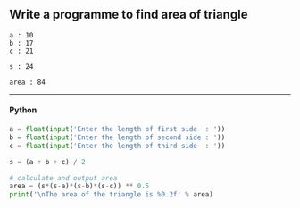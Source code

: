 ## Write a programme to find area of triangle

```
a : 10
b : 17
c : 21

s : 24

area : 84
```

---

<CodeBlock slots="heading, code" repeat="1" languages="Python" />

#### Python

```python
a = float(input('Enter the length of first side  : '))
b = float(input('Enter the length of second side : '))
c = float(input('Enter the length of third side  : '))

s = (a + b + c) / 2

# calculate and output area
area = (s*(s-a)*(s-b)*(s-c)) ** 0.5
print('\nThe area of the triangle is %0.2f' % area)

```
